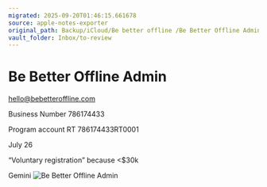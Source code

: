 ```yaml
---
migrated: 2025-09-20T01:46:15.661678
source: apple-notes-exporter
original_path: Backup/iCloud/Be better offline /Be Better Offline Admin.md
vault_folder: Inbox/to-review
---
```

# Be Better Offline Admin

hello@bebetteroffline.com

Business Number
786174433

Program account
RT
786174433RT0001

July 26

“Voluntary registration” because <$30k

Gemini 
![Be Better Offline Admin](images/Be%20Better%20Offline%20Admin.png)

